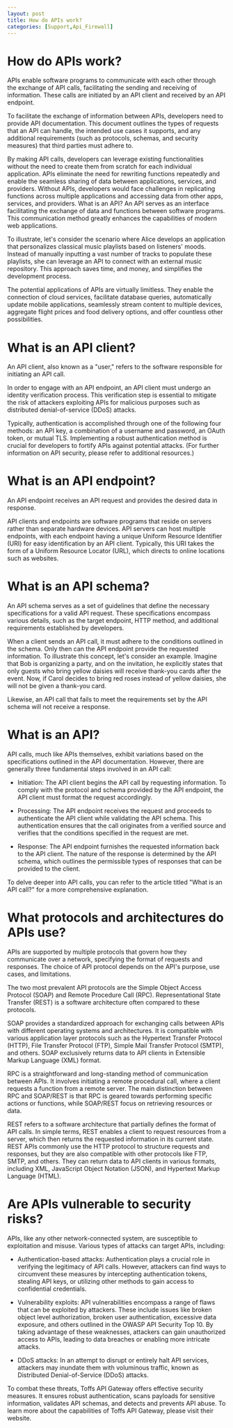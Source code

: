 ```yaml
---
layout: post
title: How do APIs work?
categories: [Support,Api_Firewall]
---
```

# How do APIs work?
APIs enable software programs to communicate with each other through the exchange of API calls, facilitating the sending and receiving of information. These calls are initiated by an API client and received by an API endpoint.

To facilitate the exchange of information between APIs, developers need to provide API documentation. This document outlines the types of requests that an API can handle, the intended use cases it supports, and any additional requirements (such as protocols, schemas, and security measures) that third parties must adhere to.

By making API calls, developers can leverage existing functionalities without the need to create them from scratch for each individual application. APIs eliminate the need for rewriting functions repeatedly and enable the seamless sharing of data between applications, services, and providers. Without APIs, developers would face challenges in replicating functions across multiple applications and accessing data from other apps, services, and providers.
What is an API?
An API serves as an interface facilitating the exchange of data and functions between software programs. This communication method greatly enhances the capabilities of modern web applications.

To illustrate, let's consider the scenario where Alice develops an application that personalizes classical music playlists based on listeners' moods. Instead of manually inputting a vast number of tracks to populate these playlists, she can leverage an API to connect with an external music repository. This approach saves time, and money, and simplifies the development process.

The potential applications of APIs are virtually limitless. They enable the connection of cloud services, facilitate database queries, automatically update mobile applications, seamlessly stream content to multiple devices, aggregate flight prices and food delivery options, and offer countless other possibilities.

# What is an API client?
An API client, also known as a "user," refers to the software responsible for initiating an API call.

In order to engage with an API endpoint, an API client must undergo an identity verification process. This verification step is essential to mitigate the risk of attackers exploiting APIs for malicious purposes such as distributed denial-of-service (DDoS) attacks.

Typically, authentication is accomplished through one of the following four methods: an API key, a combination of a username and password, an OAuth token, or mutual TLS. Implementing a robust authentication method is crucial for developers to fortify APIs against potential attacks. (For further information on API security, please refer to additional resources.)

# What is an API endpoint?
An API endpoint receives an API request and provides the desired data in response.

API clients and endpoints are software programs that reside on servers rather than separate hardware devices. API servers can host multiple endpoints, with each endpoint having a unique Uniform Resource Identifier (URI) for easy identification by an API client. Typically, this URI takes the form of a Uniform Resource Locator (URL), which directs to online locations such as websites.

# What is an API schema?
An API schema serves as a set of guidelines that define the necessary specifications for a valid API request. These specifications encompass various details, such as the target endpoint, HTTP method, and additional requirements established by developers.

When a client sends an API call, it must adhere to the conditions outlined in the schema. Only then can the API endpoint provide the requested information. To illustrate this concept, let's consider an example. Imagine that Bob is organizing a party, and on the invitation, he explicitly states that only guests who bring yellow daisies will receive thank-you cards after the event. Now, if Carol decides to bring red roses instead of yellow daisies, she will not be given a thank-you card.

Likewise, an API call that fails to meet the requirements set by the API schema will not receive a response.

# What is an API?
API calls, much like APIs themselves, exhibit variations based on the specifications outlined in the API documentation. However, there are generally three fundamental steps involved in an API call:

* Initiation: The API client begins the API call by requesting information. To comply with the protocol and schema provided by the API endpoint, the API client must format the request accordingly.

* Processing: The API endpoint receives the request and proceeds to authenticate the API client while validating the API schema. This authentication ensures that the call originates from a verified source and verifies that the conditions specified in the request are met.

* Response: The API endpoint furnishes the requested information back to the API client. The nature of the response is determined by the API schema, which outlines the permissible types of responses that can be provided to the client.

To delve deeper into API calls, you can refer to the article titled "What is an API call?" for a more comprehensive explanation.

# What protocols and architectures do APIs use?
APIs are supported by multiple protocols that govern how they communicate over a network, specifying the format of requests and responses. The choice of API protocol depends on the API's purpose, use cases, and limitations.

The two most prevalent API protocols are the Simple Object Access Protocol (SOAP) and Remote Procedure Call (RPC). Representational State Transfer (REST) is a software architecture often compared to these protocols.

SOAP provides a standardized approach for exchanging calls between APIs with different operating systems and architectures. It is compatible with various application layer protocols such as the Hypertext Transfer Protocol (HTTP), File Transfer Protocol (FTP), Simple Mail Transfer Protocol (SMTP), and others. SOAP exclusively returns data to API clients in Extensible Markup Language (XML) format.

RPC is a straightforward and long-standing method of communication between APIs. It involves initiating a remote procedural call, where a client requests a function from a remote server. The main distinction between RPC and SOAP/REST is that RPC is geared towards performing specific actions or functions, while SOAP/REST focus on retrieving resources or data.

REST refers to a software architecture that partially defines the format of API calls. In simple terms, REST enables a client to request resources from a server, which then returns the requested information in its current state. REST APIs commonly use the HTTP protocol to structure requests and responses, but they are also compatible with other protocols like FTP, SMTP, and others. They can return data to API clients in various formats, including XML, JavaScript Object Notation (JSON), and Hypertext Markup Language (HTML).


# Are APIs vulnerable to security risks?
APIs, like any other network-connected system, are susceptible to exploitation and misuse. Various types of attacks can target APIs, including:

* Authentication-based attacks: Authentication plays a crucial role in verifying the legitimacy of API calls. However, attackers can find ways to circumvent these measures by intercepting authentication tokens, stealing API keys, or utilizing other methods to gain access to confidential credentials.

* Vulnerability exploits: API vulnerabilities encompass a range of flaws that can be exploited by attackers. These include issues like broken object level authorization, broken user authentication, excessive data exposure, and others outlined in the OWASP API Security Top 10. By taking advantage of these weaknesses, attackers can gain unauthorized access to APIs, leading to data breaches or enabling more intricate attacks.

* DDoS attacks: In an attempt to disrupt or entirely halt API services, attackers may inundate them with voluminous traffic, known as Distributed Denial-of-Service (DDoS) attacks.

To combat these threats, Toffs API Gateway offers effective security measures. It ensures robust authentication, scans payloads for sensitive information, validates API schemas, and detects and prevents API abuse. To learn more about the capabilities of Toffs API Gateway, please visit their website.